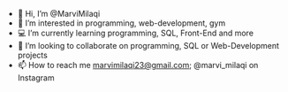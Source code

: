 - 👋 Hi, I’m @MarviMilaqi
- 👀 I’m interested in programming, web-development, gym
- 💻 I’m currently learning programming, SQL, Front-End and more
- 🤝 I’m looking to collaborate on programming, SQL or Web-Development projects
- 📫 How to reach me marvimilaqi23@gmail.com; @marvi_milaqi on Instagram

<!---
MarviMilaqi/MarviMilaqi is a ✨ special ✨ repository because its `README.md` (this file) appears on your GitHub profile.
You can click the Preview link to take a look at your changes.
--->
